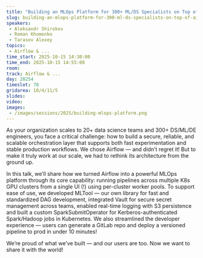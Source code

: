 ```yaml
---
title: "Building an MLOps Platform for 300+ ML/DS Specialists on Top of Airflow"
slug: building-an-mlops-platform-for-300-ml-ds-specialists-on-top-of-airflow
speakers:
 - Aleksandr Shirokov
 - Roman Khomenko
 - Tarasov Alexey
topics:
 - Airflow & ...
time_start: 2025-10-15 14:30:00
time_end: 2025-10-15 14:55:00
room: 
track: Airflow & ...
day: 20254
timeslot: 78
gridarea: 10/4/11/5
slides:
video:
images:
 - /images/sessions/2025/building-mlops-platform.png
---
```


As your organization scales to 20+ data science teams and 300+ DS/ML/DE engineers, you face a critical challenge: how to build a secure, reliable, and scalable orchestration layer that supports both fast experimentation and stable production workflows. We chose Airflow — and didn’t regret it! But to make it truly work at our scale, we had to rethink its architecture from the ground up.

In this talk, we’ll share how we turned Airflow into a powerful MLOps platform through its core capability: running pipelines across multiple K8s GPU clusters from a single UI (!) using per-cluster worker pools. To support ease of use, we developed MLTool — our own library for fast and standardized DAG development, integrated Vault for secure secret management across teams, enabled real-time logging with S3 persistence and built a custom SparkSubmitOperator for Kerberos-authenticated Spark/Hadoop jobs in Kubernetes. We also streamlined the developer experience — users can generate a GitLab repo and deploy a versioned pipeline to prod in under 10 minutes!

We’re proud of what we’ve built — and our users are too. Now we want to share it with the world!